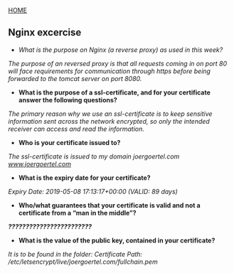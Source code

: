[HOME](index.md)


## Nginx excercise


* **What is the purpose on Nginx (a reverse proxy) as used in this week*?*

_The purpose of an reversed proxy is that all requests coming in on port 80 will face requirements for communication through https before being forwarded to the tomcat server on port 8080._


* **What is the purpose of a ssl-certificate, and for your certificate answer the following questions?**

_The primary reason why we use an ssl-certificate is to keep sensitive information sent across the network encrypted, so only the intended receiver can access and read the information._

  * **Who is your certificate issued to?**
  
  _The ssl-certificate is issued to my domain  joergoertel.com www.joergoertel.com_
  
  * **What is the expiry date for your certificate?**
  
  _Expiry Date: 2019-05-08 17:13:17+00:00 (VALID: 89 days)_
  
  * **Who/what guarantees that your certificate is valid and not a certificate from a “man in the middle”?**
  
  _**????????????????????????**_
  
  * **What is the value of the public key, contained in your certificate?**
  
  _It is to be found in the folder: Certificate Path: /etc/letsencrypt/live/joergoertel.com/fullchain.pem_
